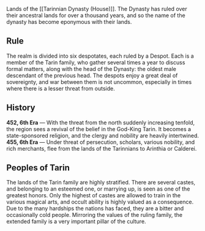 Lands of the [[Tarinnian Dynasty (House)]]. The Dynasty has ruled over their ancestral lands for over a thousand years, and so the name of the dynasty has become eponymous with their lands.
## Rule
The realm is divided into six despotates, each ruled by a Despot. Each is a member of the Tarin family, who gather several times a year to discuss formal matters, along with the head of the Dynasty: the oldest male descendant of the previous head. The despots enjoy a great deal of sovereignty, and war between them is not uncommon, especially in times where there is a lesser threat from outside.
## History
**452, 6th Era** — With the threat from the north suddenly increasing tenfold, the region sees a revival of the belief in the God-King Tarin. It becomes a state-sponsored religion, and the clergy and nobility are heavily intertwined.
**455, 6th Era** — Under threat of persecution, scholars, various nobility, and rich merchants, flee from the lands of the Tarinnians to Arinthia or Calderei.
## Peoples of Tarin
The lands of the Tarin family are highly stratified. There are several castes, and belonging to an esteemed one, or marrying up, is seen as one of the greatest honors. Only the highest of castes are allowed to train in the various magical arts, and occult ability is highly valued as a consequence. Due to the many hardships the nations has faced, they are a bitter and occasionally cold people. Mirroring the values of the ruling family, the extended family is a very important pillar of the culture.
